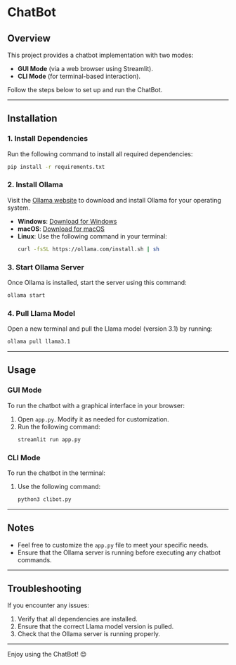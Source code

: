
# ChatBot

## Overview  
This project provides a chatbot implementation with two modes:  
- **GUI Mode** (via a web browser using Streamlit).  
- **CLI Mode** (for terminal-based interaction).  

Follow the steps below to set up and run the ChatBot.

---

## Installation  

### 1. Install Dependencies  
Run the following command to install all required dependencies:  
```bash
pip install -r requirements.txt
```

### 2. Install Ollama  
Visit the [Ollama website](https://ollama.com) to download and install Ollama for your operating system.  

- **Windows**: [Download for Windows](https://ollama.com/download/windows)  
- **macOS**: [Download for macOS](https://ollama.com/download/mac)  
- **Linux**: Use the following command in your terminal:  
  ```bash
  curl -fsSL https://ollama.com/install.sh | sh
  ```

### 3. Start Ollama Server  
Once Ollama is installed, start the server using this command:  
```bash
ollama start
```

### 4. Pull Llama Model  
Open a new terminal and pull the Llama model (version 3.1) by running:  
```bash
ollama pull llama3.1
```

---

## Usage  

### GUI Mode  
To run the chatbot with a graphical interface in your browser:  
1. Open `app.py`. Modify it as needed for customization.  
2. Run the following command:  
   ```bash
   streamlit run app.py
   ```

### CLI Mode  
To run the chatbot in the terminal:  
1. Use the following command:  
   ```bash
   python3 clibot.py
   ```

---

## Notes  
- Feel free to customize the `app.py` file to meet your specific needs.  
- Ensure that the Ollama server is running before executing any chatbot commands.

---

## Troubleshooting  
If you encounter any issues:  
1. Verify that all dependencies are installed.  
2. Ensure that the correct Llama model version is pulled.  
3. Check that the Ollama server is running properly.  

---

Enjoy using the ChatBot! 😊


    
